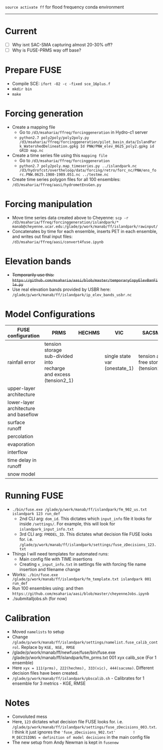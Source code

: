 `source activate ff` for flood frequency conda environment
***

# Current
- [ ] Why isnt SAC-SMA capturing almost 20-30% off?
- [ ] Why is FUSE-PRMS way off base?

# Prepare FUSE
* Compile SCE: `ifort -O2 -c -fixed sce_16plus.f`
* `mkdir bin`
* `make`

# Forcing generation
* Create a mapping file
    * Go to `/d3/msaharia/ffreq/forcinggeneration` in Hydro-c1 server
    * `python2.7 poly2poly/poly2poly.py /d3/msaharia/ffreq/forcinggeneration/pilot_basin_data/IslandPark_WatershedDelineation.gpkg Id PNW/PNW_elev_0625_poly2.gpkg id GRID map.nc`
* Create a time series file using this `mapping file`
    * Go to `/d3/msaharia/ffreq/forcinggeneration` 
    * `python2.7 poly2poly.map_timeseries.py ../islandpark.nc /d3/hydrofcst/overtheloop/data/forcing/retro/forc_nc/PNW/ens_forc.PNW.0625.1980-1989.051.nc ../testme.nc`
* Create time series polygon files for all 100 ensembles: `/d3/msaharia/ffreq/aasi/hydrometEnsGen.py`

# Forcing manipulation
* Move time series data created above to Cheyenne: `scp -r /d3/msaharia/ffreq/forcinggeneration/islandpark/* manab@cheyenne.ucar.edu:/glade/p/work/manab/ff/islandpark/rawinput/`
* Concatenates by time for each ensemble, inserts PET in each ensemble, and writes out final input files: `/d3/msaharia/ffreq/aasi/convert4fuse.ipynb`

# Elevation bands
* <del>Temporarily use this: `https://github.com/msaharia/aasi/blob/master/temporaryCopyElevBanFile.py` </del>
* Use real elevation bands provided by USBR here: `/glade/p/work/manab/ff/islandpark/ip_elev_bands_usbr.nc`

# Model Configurations
| FUSE configuration                    | PRMS                                                               | HECHMS | VIC                             | SACSMA                                 |
| ------------------------------------- | ------------------------------------------------------------------ | ------ | ------------------------------- | -------------------------------------- |
| rainfall error                        | tension storage sub-divided into recharge and excess (tension2_1)  |        |  single state var (onestate_1)  | tension and free storage (tension1_1)  |
| upper-layer architecture              |                                                                    |        |                                 |                                        |
| lower-layer architecture and baseflow |                                                                    |        |                                 |                                        |
| surface runoff                        |                                                                    |        |                                 |                                        |
| percolation                           |                                                                    |        |                                 |                                        |
| evaporation                           |                                                                    |        |                                 |                                        |
| interflow                             |                                                                    |        |                                 |                                        |
|  time delay in runoff                 |                                                                    |        |                                 |                                        |
| snow model                            |                                                                    |        |                                 |                                        |


# Running FUSE
* `./bin/fuse.exe /glade/p/work/manab/ff/islandpark/fm_902_us.txt islandpark 123 run_def`
    * 2nd CLI arg: `dom_id`. This dictates which `input_info` file it looks for inside `/settings/`. For example, this will look for `islandpark_input_info.txt`
    * 3rd CLI arg: `FMODEL_ID`. This dictates what decision file FUSE looks for. i.e. `/glade/p/work/manab/ff/islandpark/settings/fuse_zDecisions_123.txt`
* Things I will need templates for automated runs:
    * Main config file with TIME insertions
    * Creating `x_input_info.txt` in settings file with forcing file name insertion and filename change
* Works: `./bin/fuse.exe /glade/p/work/manab/ff/islandpark/fm_template.txt islandpark 001 run_def`
* Run 100 ensembles using: and then `https://github.com/msaharia/aasi/blob/master/cheyenneJobs.ipynb`
* ./submitalljobs.sh (for now)

# Calibration
* Moved `namelists` to setup
* Change `/glade/p/work/manab/ff/islandpark/settings/namelist.fuse_calib_control`. Replace by `KGE, NSE, RMSE`
* /glade/p/work/manab/ff/newfuse/fuse/bin/fuse.exe /glade/p/work/manab/ff/islandpark/fm_prms.txt 001 xyx calib_sce (For 1 ensemble)
* Here `xyx = 111(prms), 222(hechms), 333(vic), 444(sacsma)`. Different decision files have been created.
* `/glade/p/work/manab/ff/islandpark/pbscalib.sh` - Calibrates for 1 ensemble for 3 metrics - KGE, RMSE

# Notes
* Convoluted mess
* Here, `123` dictates what decision file FUSE looks for. i.e. `/glade/p/work/manab/ff/islandpark/settings/fuse_zDecisions_003.txt`. I think it just ignores the `'fuse_zDecisions_902.txt'        ! M_DECISIONS = definition of model decisions` in the main config file
* The new setup from Andy Newman is kept in `fusenew`



